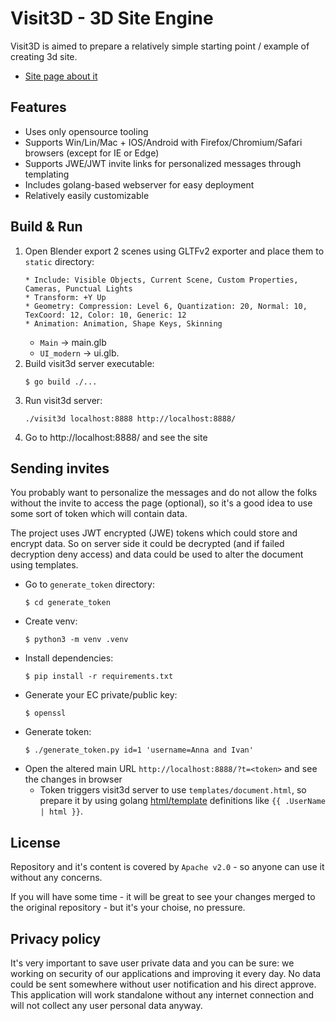 # Visit3D - 3D Site Engine

Visit3D is aimed to prepare a relatively simple starting point / example of creating 3d site.

* [Site page about it](https://www.state-of-the-art.io/projects/visit3d/)

## Features

* Uses only opensource tooling
* Supports Win/Lin/Mac + IOS/Android with Firefox/Chromium/Safari browsers (except for IE or Edge)
* Supports JWE/JWT invite links for personalized messages through templating
* Includes golang-based webserver for easy deployment
* Relatively easily customizable

## Build & Run

1. Open Blender export 2 scenes using GLTFv2 exporter and place them to `static` directory:
   ```
   * Include: Visible Objects, Current Scene, Custom Properties, Cameras, Punctual Lights
   * Transform: +Y Up
   * Geometry: Compression: Level 6, Quantization: 20, Normal: 10, TexCoord: 12, Color: 10, Generic: 12
   * Animation: Animation, Shape Keys, Skinning
   ```
   * `Main` -> main.glb
   * `UI_modern` -> ui.glb.
2. Build visit3d server executable:
   ```
   $ go build ./...
   ```
3. Run visit3d server:
   ```
   ./visit3d localhost:8888 http://localhost:8888/
   ```
4. Go to http://localhost:8888/ and see the site

## Sending invites

You probably want to personalize the messages and do not allow the folks without the invite to
access the page (optional), so it's a good idea to use some sort of token which will contain data.

The project uses JWT encrypted (JWE) tokens which could store and encrypt data. So on server side
it could be decrypted (and if failed decryption deny access) and data could be used to alter the
document using templates.

* Go to `generate_token` directory:
   ```
   $ cd generate_token
   ```
* Create venv:
   ```
   $ python3 -m venv .venv
   ```
* Install dependencies:
   ```
   $ pip install -r requirements.txt
   ```
* Generate your EC private/public key:
   ```
   $ openssl 
   ```
* Generate token:
   ```
   $ ./generate_token.py id=1 'username=Anna and Ivan'
   ```
* Open the altered main URL `http://localhost:8888/?t=<token>` and see the changes in browser
   * Token triggers visit3d server to use `templates/document.html`, so prepare it by using golang
     [html/template](https://pkg.go.dev/html/template) definitions like `{{ .UserName | html }}`.

## License

Repository and it's content is covered by `Apache v2.0` - so anyone can use it without any concerns.

If you will have some time - it will be great to see your changes merged to the original repository -
but it's your choise, no pressure.

## Privacy policy

It's very important to save user private data and you can be sure: we working on security
of our applications and improving it every day. No data could be sent somewhere without
user notification and his direct approve. This application will work standalone without
any internet connection and will not collect any user personal data anyway.
